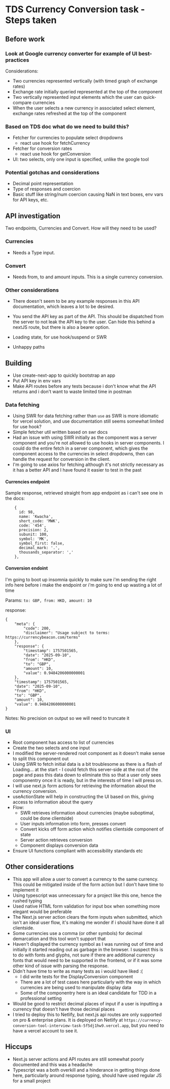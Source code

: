 # TDS Currency Conversion task - Steps taken

## Before work 

### Look at Google currency converter for example of UI best-practices
Considerations:
- Two currencies represented vertically (with timed graph of exchange rates)
- Exchange rate initially queried represented at the top of the component
- Two vertically represented input elements which the user can quick-compare currencies
- When the user selects a new currency in associated select element, exchange rates refreshed at the top of the component

### Based on TDS doc what do we need to build this?

- Fetcher for currencies to populate select dropdowns
    - react use hook for fetchCurrency
- Fetcher for conversion rates
    - react use hook for getConversion
- UI: two selects, only one input is specified, unlike the google tool

### Potential gotchas and considerations
- Decimal point representation
- Type of responses and coercion
- Basic stuff like string/num coercion causing NaN in text boxes, env vars for API keys, etc.

## API investigation

Two endpoints, Currencies and Convert. How will they need to be used?

### Currencies
- Needs a Type input.

### Convert
- Needs from, to and amount inputs. This is a single currency conversion.

### Other considerations

- There doesn't seem to be any example responses in this API documentation, which leaves a lot to be desired.
- You send the API key as part of the API. This should be dispatched from the server to not leak the API key to the user. Can hide this behind a nextJS route, but there is also a bearer option.

- Loading state, for use hook/suspend or SWR
- Unhappy paths

## Building

- Use create-next-app to quickly bootstrap an app
- Put API key in env vars
- Make API routes before any tests because i don't know what the API returns and i don't want to waste limited time in postman

### Data fetching

- Using SWR for data fetching rather than `use` as SWR is more idiomatic for vercel solution, and use documentation still seems somewhat limited for use hook?
- Simple fetcher util written based on swr docs
- Had an issue with using SWR initially as the component was a server component and you're not allowed to use hooks in server components. I could do the entire fetch in a server component, which gives the component access to the currencies in select dropdowns, then can handle the request for conversion in the client.
- I'm going to use axios for fetching although it's not strictly necessary as it has a better API and I have found it easier to test in the past

#### Currencies endpoint

Sample response, retrieved straight from app endpoint as i can't see one in the docs:
```
    {
      id: 98,
      name: 'Kwacha',
      short_code: 'MWK',
      code: '454',
      precision: 2,
      subunit: 100,
      symbol: 'MK',
      symbol_first: false,
      decimal_mark: '.',
      thousands_separator: ','
    },

```

#### Conversion endoint

I'm going to boot up insomnia quickly to make sure i'm sending the right info here before i make the endpoint or i'm going to end up wasting a lot of time

Params:
`to: GBP, from: HKD, amount: 10`

response:

```
{
	"meta": {
		"code": 200,
		"disclaimer": "Usage subject to terms: https://currencybeacon.com/terms"
	},
	"response": {
		"timestamp": 1757501565,
		"date": "2025-09-10",
		"from": "HKD",
		"to": "GBP",
		"amount": 10,
		"value": 0.9484206000000001
	},
	"timestamp": 1757501565,
	"date": "2025-09-10",
	"from": "HKD",
	"to": "GBP",
	"amount": 10,
	"value": 0.9484206000000001
}
```

Notes: No precision on output so we will need to truncate it

### UI

- Root component has access to list of currencies
- Create the two selects and one input
- I modified the server-rendered root component as it doesn't make sense to split this component out
- Using SWR to fetch initial data is a bit troublesome as there is a flash of Loading... at the start - I could fetch this server-side at the root of the page and pass this data down to eliminate this so that a user only sees componentry once it is ready, but in the interests of time I will press on.
- I will use next.js form actions for retrieving the information about the currency conversion.
- useActionState will help in constructing the UI based on this, giving access to information about the query
- Flow:
    - SWR retrieves information about currencies (maybe suboptimal, could be done clientside)
    - User inputs information into form, presses convert
    - Convert kicks off form action which notifies clientside component of state
    - Server action retrieves conversion
    - Component displays conversion data
- Ensure UI functions compliant with accessibility standards etc


## Other considerations
- This app will allow a user to convert a currency to the same currency. This could be mitigated inside of the form action but I don't have time to implement it
- Using typescript was unnecessary for a project like this one, hence the rushed typing
- Used native HTML form validation for input box when something more elegant would be preferable
- The Next.js server action clears the form inputs when submitted, which isn't an ideal user flow, it's making me wonder if i should have done it all clientside.
- Some currencies use a comma (or other symbols) for decimal demarcation and this tool won't support that
- Haven't displayed the currency symbol as I was running out of time and initially it started reading out as garbage in the browser. I suspect this is to do with fonts and glyphs, not sure if there are additional currency fonts that would need to be supported in the frontend, or if it was some other kind of issue with parsing the response.
- Didn't have time to write as many tests as i would have liked :(
    - I did write tests for the DisplayConversion component 
    - There are a lot of test cases here particularly with the way in which currencies are being used to manipulate display data
    - Some of the componentry here is an ideal candidate for TDD in a professional setting
- Would be good to restrict decimal places of input if a user is inputting a currency that doesn't have those decimal places
- I tried to deploy this to Netlify, but next.js api routes are only supported on pro & enterprise plans. It is deployed on Netlify at `https://currency-conversion-tool-interview-task-5f5dj1hw9.vercel.app`, but you need to have a vercel account to see it.

## Hiccups
- Next.js server actions and API routes are still somewhat poorly documented and this was a headache
- Typescript was a both overkill and a hinderance in getting things done here, particularly around response typing, should have used regular JS for a small project
